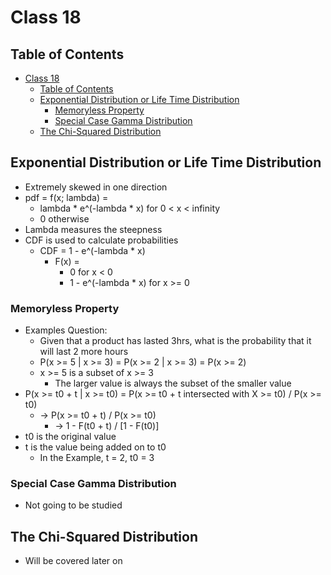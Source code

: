 # Class 18

## Table of Contents

- [Class 18](#class-18)
  - [Table of Contents](#table-of-contents)
  - [Exponential Distribution or Life Time Distribution](#exponential-distribution-or-life-time-distribution)
    - [Memoryless Property](#memoryless-property)
    - [Special Case Gamma Distribution](#special-case-gamma-distribution)
  - [The Chi-Squared Distribution](#the-chi-squared-distribution)

## Exponential Distribution or Life Time Distribution

- Extremely skewed in one direction
- pdf = f(x; lambda) =
  - lambda * e^(-lambda * x)    for 0 < x < infinity
  - 0                           otherwise
- Lambda measures the steepness
- CDF is used to calculate probabilities
  - CDF = 1 - e^(-lambda * x)
    - F(x) =
      - 0                     for x < 0
      - 1 - e^(-lambda * x)   for x >= 0

### Memoryless Property

- Examples Question:
  - Given that a product has lasted 3hrs, what is the probability that it will last 2 more hours
  - P(x >= 5 | x >= 3) = P(x >= 2 | x >= 3) = P(x >= 2)
  - x >= 5 is a subset of x >= 3
    - The larger value is always the subset of the smaller value
- P(x >= t0 + t | x >= t0) = P(x >= t0 + t intersected with X >= t0) / P(x >= t0)
  - -> P(x >= t0 + t) / P(x >= t0)
    - -> 1 - F(t0 + t) / [1 - F(t0)]
- t0 is the original value
- t is the value being added on to t0
  - In the Example, t = 2, t0 = 3

### Special Case Gamma Distribution

- Not going to be studied

## The Chi-Squared Distribution

- Will be covered later on
